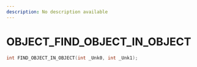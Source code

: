 ```yaml
---
description: No description available 
---
```


# OBJECT\_FIND_OBJECT_IN_OBJECT

```cpp
int FIND_OBJECT_IN_OBJECT(int _Unk0, int _Unk1);
```